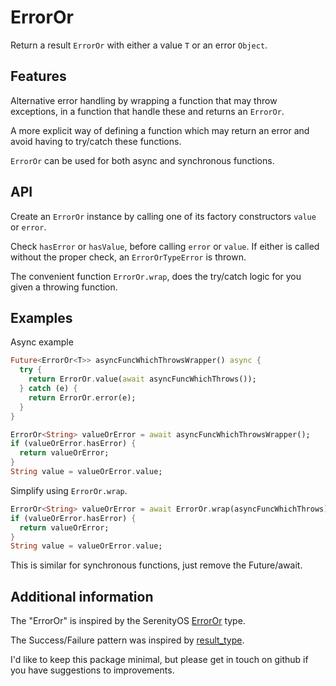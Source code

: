 # ErrorOr

Return a result `ErrorOr` with either a value `T` or an error `Object`.

## Features

Alternative error handling by wrapping a function that may throw exceptions, in
a function that handle these and returns an `ErrorOr`.

A more explicit way of defining a function which may return an error and avoid 
having to try/catch these functions.

`ErrorOr` can be used for both async and synchronous functions.

## API

Create an `ErrorOr` instance by calling one of its factory constructors `value`
or `error`.

Check `hasError` or `hasValue`, before calling `error` or `value`. If either is
called without the proper check, an `ErrorOrTypeError` is thrown.

The convenient function `ErrorOr.wrap`, does the try/catch logic for you given a
throwing function.

## Examples

Async example

```dart
Future<ErrorOr<T>> asyncFuncWhichThrowsWrapper() async {
  try {
    return ErrorOr.value(await asyncFuncWhichThrows());
  } catch (e) {
    return ErrorOr.error(e);
  }
}

ErrorOr<String> valueOrError = await asyncFuncWhichThrowsWrapper();
if (valueOrError.hasError) {
  return valueOrError;
}
String value = valueOrError.value;
```

Simplify using `ErrorOr.wrap`.

```dart
ErrorOr<String> valueOrError = await ErrorOr.wrap(asyncFuncWhichThrows)
if (valueOrError.hasError) {
  return valueOrError;
}
String value = valueOrError.value;
```

This is similar for synchronous functions, just remove the Future/await.

## Additional information

The "ErrorOr" is inspired by the SerenityOS [ErrorOr](https://github.com/SerenityOS/serenity/blob/master/AK/Error.h) type.

The Success/Failure pattern was inspired by [result_type](https://pub.dev/packages/result_type).

I'd like to keep this package minimal, but please get in touch on github if you
have suggestions to improvements.

